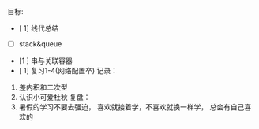 目标:	
- [ 1] 线代总结
- [ ] stack&queue
- [1 ] 串与关联容器
- [ 1] 复习1-4(网络配置卒)
记录： 
1. 差内积和二次型
2. 认识小可爱杜秋
复盘：
1. 暑假的学习不要去强迫，
喜欢就接着学，不喜欢就换一样学，
总会有自己喜欢的